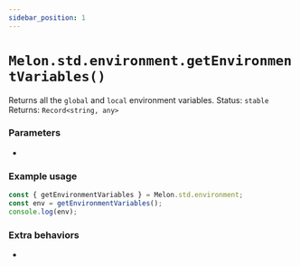 ```yaml
---
sidebar_position: 1
---
```


# `Melon.std.environment.getEnvironmentVariables()`

Returns all the `global` and `local` environment variables.
Status: `stable` <br />
Returns: `Record<string, any>`

### Parameters

-

### Example usage

```ts
const { getEnvironmentVariables } = Melon.std.environment;
const env = getEnvironmentVariables();
console.log(env);
```

### Extra behaviors

-